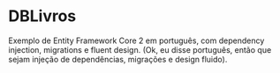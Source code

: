 # DBLivros
Exemplo de Entity Framework Core 2 em português, com dependency injection, migrations e fluent design. 
(Ok, eu disse português, então que sejam injeção de dependências, migrações e design fluido).

